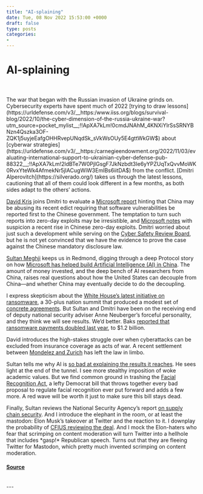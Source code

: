 ```yaml
---
title: "AI-splaining"
date: Tue, 08 Nov 2022 15:53:00 +0000
draft: false
type: posts
categories: 
- 
---
```

# AI-splaining

<br/>

<br/>
The war that began with the Russian invasion of Ukraine grinds on. Cybersecurity experts have spent much of 2022 [trying to draw lessons](https://urldefense.com/v3/__https:/www.iiss.org/blogs/survival-blog/2022/10/the-cyber-dimension-of-the-russia-ukraine-war?utm_source=pocket_mylist__;!!ApXA7kLm!0cmdJNAhM_4KNXiYlrSsSRNYBNzn4Qszka3OF-ZQK1j5uyjeEafgOHHRvepUNqdSk_sVkWsOUy5E4gttWkGW$) about [cyberwar strategies](https://urldefense.com/v3/__https:/carnegieendowment.org/2022/11/03/evaluating-international-support-to-ukrainian-cyber-defense-pub-88322__;!!ApXA7kLm!2ldBTe7W0PjlGsgF7JkNzbdt3Ie6yYPZUqTxQvvMoWK0RvxYteWk4AfmekNr5jIACugWiW3EmIBs6iitDA$) from the conflict. [Dmitri Alperovitch](https://silverado.org/) takes us through the latest lessons, cautioning that all of them could look different in a few months, as both sides adapt to the others’ actions. 

[David Kris](https://culperpartners.com/) joins Dmitri to evaluate a [Microsoft report](https://urldefense.com/v3/__https:/therecord.media/microsoft-accuses-china-of-abusing-vulnerability-disclosure-requirements/__;!!ApXA7kLm!2ldBTe7W0PjlGsgF7JkNzbdt3Ie6yYPZUqTxQvvMoWK0RvxYteWk4AfmekNr5jIACugWiW3EmICge8Dlgw$) hinting that China may be abusing its recent edict requiring that software vulnerabilities be reported first to the Chinese government. The temptation to turn such reports into zero-day exploits may be irresistible, and [Microsoft notes](https://urldefense.com/v3/__https:/blogs.microsoft.com/on-the-issues/2022/11/04/microsoft-digital-defense-report-2022-ukraine/__;!!ApXA7kLm!2ldBTe7W0PjlGsgF7JkNzbdt3Ie6yYPZUqTxQvvMoWK0RvxYteWk4AfmekNr5jIACugWiW3EmIDd7wnfdA$) with suspicion a recent rise in Chinese zero-day exploits. Dmitri worried about just such a development while serving on the [Cyber Safety Review Board](https://urldefense.com/v3/__https:/www.cisa.gov/sites/default/files/publications/CSRB-Report-on-Log4-July-11-2022_508.pdf__;!!ApXA7kLm!2ldBTe7W0PjlGsgF7JkNzbdt3Ie6yYPZUqTxQvvMoWK0RvxYteWk4AfmekNr5jIACugWiW3EmIAJd21aag$), but he is not yet convinced that we have the evidence to prove the case against the Chinese mandatory disclosure law. 

[Sultan Meghji](https://carnegieendowment.org/experts/1778) keeps us in Redmond, digging through a deep Protocol story on how [Microsoft has helped build Artificial Intelligence (AI) in China](https://urldefense.com/v3/__https:/www.protocol.com/enterprise/us-china-ai-microsoft-research?utm_source=pocket_mylist__;!!ApXA7kLm!2ldBTe7W0PjlGsgF7JkNzbdt3Ie6yYPZUqTxQvvMoWK0RvxYteWk4AfmekNr5jIACugWiW3EmIAONw5zxA$). The amount of money invested, and the deep bench of AI researchers from China, raises real questions about how the United States can decouple from China—and whether China may eventually decide to do the decoupling. 

I express skepticism about the [White House’s latest initiative on ransomware](https://urldefense.com/v3/__https:/apnews.com/article/technology-european-union-business-christopher-wray-wally-adeyemo-aff98eba1c7470f9b0128c882971547d?jr=on&utm_source=pocket_mylist__;!!ApXA7kLm!2ldBTe7W0PjlGsgF7JkNzbdt3Ie6yYPZUqTxQvvMoWK0RvxYteWk4AfmekNr5jIACugWiW3EmID737tfEQ$), a 30-plus nation summit that produced a modest set of [concrete agreements](https://urldefense.com/v3/__https:/www.whitehouse.gov/briefing-room/statements-releases/2022/11/01/fact-sheet-the-second-international-counter-ransomware-initiative-summit/__;!!ApXA7kLm!2ldBTe7W0PjlGsgF7JkNzbdt3Ie6yYPZUqTxQvvMoWK0RvxYteWk4AfmekNr5jIACugWiW3EmIBxTvlqJw$). But Sultan and Dmitri have been on the receiving end of deputy national security adviser Anne Neuberger’s forceful personality, and they think we will see results. We’d better. Baks [reported that ransomware payments doubled last year](https://urldefense.com/v3/__https:/www.cnbc.com/2022/11/01/us-banks-process-roughly-1point2-billion-in-ransomware-payments-in-2021.html?utm_source=pocket_mylist__;!!ApXA7kLm!2ldBTe7W0PjlGsgF7JkNzbdt3Ie6yYPZUqTxQvvMoWK0RvxYteWk4AfmekNr5jIACugWiW3EmICD4a3Ayg$), to $1.2 billion.  

David introduces the high-stakes struggle over when cyberattacks can be excluded from insurance coverage as acts of war. A recent settlement between [Mondelez and Zurich](https://urldefense.com/v3/__https:/www.theregister.com/2022/11/02/mondelez_zurich_notpetya_settlement/?utm_source=substack&utm_medium=email__;!!ApXA7kLm!2ldBTe7W0PjlGsgF7JkNzbdt3Ie6yYPZUqTxQvvMoWK0RvxYteWk4AfmekNr5jIACugWiW3EmIDVi0XNqw$) has left the law in limbo. 

Sultan tells me why AI is [so bad at explaining the results it reaches](https://urldefense.com/v3/__https:/www.vice.com/en/article/y3pezm/scientists-increasingly-cant-explain-how-ai-works?utm_source=pocket_mylist__;!!ApXA7kLm!2ldBTe7W0PjlGsgF7JkNzbdt3Ie6yYPZUqTxQvvMoWK0RvxYteWk4AfmekNr5jIACugWiW3EmIDAowIjXQ$). He sees light at the end of the tunnel. I see more stealthy imposition of woke academic values. But we find common ground in trashing the [Facial Recognition Act](https://urldefense.com/v3/__https:/www.lawfareblog.com/facial-recognition-act-promising-path-put-guardrails-dangerously-unregulated-surveillance-technology?utm_source=pocket_mylist__;!!ApXA7kLm!2ldBTe7W0PjlGsgF7JkNzbdt3Ie6yYPZUqTxQvvMoWK0RvxYteWk4AfmekNr5jIACugWiW3EmIDI4yQexA$), a lefty Democrat bill that throws together every bad proposal to regulate facial recognition ever put forward and adds a few more. A red wave will be worth it just to make sure this bill stays dead.

Finally, Sultan reviews the National Security Agency’s report [on supply chain security](https://urldefense.com/v3/__https:/www.schneier.com/blog/archives/2022/11/nsa-on-supply-chain-security.html__;!!ApXA7kLm!2ldBTe7W0PjlGsgF7JkNzbdt3Ie6yYPZUqTxQvvMoWK0RvxYteWk4AfmekNr5jIACugWiW3EmIAvfEWMaw$). And I introduce the elephant in the room, or at least the mastodon: Elon Musk’s takeover at Twitter and the reaction to it. I downplay the probability of [CFIUS reviewing the deal](https://urldefense.com/v3/__https:/www.washingtonpost.com/us-policy/2022/11/01/musk-twitter-treasury-department-review/?utm_source=pocket_mylist__;!!ApXA7kLm!2ldBTe7W0PjlGsgF7JkNzbdt3Ie6yYPZUqTxQvvMoWK0RvxYteWk4AfmekNr5jIACugWiW3EmICE2ZTVxA$). And I mock the Elon-haters who fear that scrimping on content moderation will turn Twitter into a hellhole that includes \*gasp!\* Republican speech. Turns out that they are fleeing Twitter for Mastodon, which pretty much invented scrimping on content moderation.

#### [Source](https://sites.libsyn.com/52286/ai-splaining)

<br/>
---
